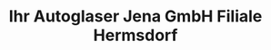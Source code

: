 ---
title: "Ihr Autoglaser Jena GmbH Filiale Hermsdorf"
url: /schleifreisen/ihr-autoglaser-jena-gmbh-filiale-hermsdorf/
shop: Autowerkstatt
---